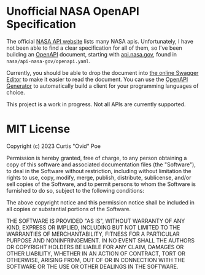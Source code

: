 # Unofficial NASA OpenAPI Specification

The official [NASA API website](https://api.nasa.gov/) lists many NASA apis.
Unfortunately, I have not been able to find a clear specification for all of
them, so I've been building an [OpenAPI](https://www.openapis.org/) document,
starting with [api.nasa.gov](https://api.nasa.gov), found in
`nasa/api-nasa-gov/openapi.yaml`.

Currently, you should be able to drop the document into [the online Swagger
Editor](https://editor.swagger.io/) to make it easier to read the document.
You can use the [OpenAPI Generator](https://openapi-generator.tech/) to
automatically build a client for your programming languages of choice.

This project is a work in progress. Not all APIs are currently supported.

# MIT License

Copyright (c) 2023 Curtis "Ovid" Poe

Permission is hereby granted, free of charge, to any person obtaining a copy
of this software and associated documentation files (the "Software"), to deal
in the Software without restriction, including without limitation the rights
to use, copy, modify, merge, publish, distribute, sublicense, and/or sell
copies of the Software, and to permit persons to whom the Software is
furnished to do so, subject to the following conditions:

The above copyright notice and this permission notice shall be included in all
copies or substantial portions of the Software.

THE SOFTWARE IS PROVIDED "AS IS", WITHOUT WARRANTY OF ANY KIND, EXPRESS OR
IMPLIED, INCLUDING BUT NOT LIMITED TO THE WARRANTIES OF MERCHANTABILITY,
FITNESS FOR A PARTICULAR PURPOSE AND NONINFRINGEMENT. IN NO EVENT SHALL THE
AUTHORS OR COPYRIGHT HOLDERS BE LIABLE FOR ANY CLAIM, DAMAGES OR OTHER
LIABILITY, WHETHER IN AN ACTION OF CONTRACT, TORT OR OTHERWISE, ARISING FROM,
OUT OF OR IN CONNECTION WITH THE SOFTWARE OR THE USE OR OTHER DEALINGS IN THE
SOFTWARE.
